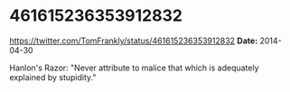 # 461615236353912832
https://twitter.com/TomFrankly/status/461615236353912832
**Date:** 2014-04-30

Hanlon's Razor: "Never attribute to malice that which is adequately explained by stupidity."
